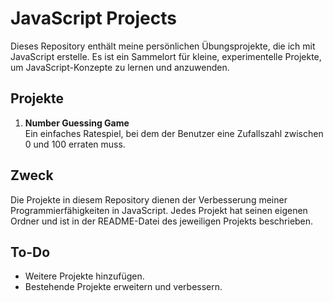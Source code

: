 # JavaScript Projects

Dieses Repository enthält meine persönlichen Übungsprojekte, die ich mit JavaScript erstelle. Es ist ein Sammelort für kleine, experimentelle Projekte, um JavaScript-Konzepte zu lernen und anzuwenden. 

## Projekte

1. **Number Guessing Game**  
   Ein einfaches Ratespiel, bei dem der Benutzer eine Zufallszahl zwischen 0 und 100 erraten muss.

## Zweck

Die Projekte in diesem Repository dienen der Verbesserung meiner Programmierfähigkeiten in JavaScript. Jedes Projekt hat seinen eigenen Ordner und ist in der README-Datei des jeweiligen Projekts beschrieben.

## To-Do

- Weitere Projekte hinzufügen.
- Bestehende Projekte erweitern und verbessern.
